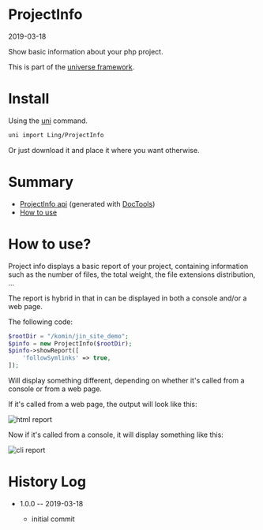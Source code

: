 ProjectInfo
===========
2019-03-18



Show basic information about your php project.


This is part of the [universe framework](https://github.com/karayabin/universe-snapshot).


Install
==========
Using the [uni](https://github.com/lingtalfi/universe-naive-importer) command.
```bash
uni import Ling/ProjectInfo
```

Or just download it and place it where you want otherwise.






Summary
===========
- [ProjectInfo api](https://github.com/lingtalfi/ProjectInfo/blob/master/doc/api/Ling/ProjectInfo.md) (generated with [DocTools](https://github.com/lingtalfi/DocTools))
- [How to use](#how-to-use)




How to use?
===============

Project info displays a basic report of your project, containing information such as the number of files,
the total weight, the file extensions distribution, ...



The report is hybrid in that in can be displayed in both a console and/or a web page.

The following code:


```php
$rootDir = "/komin/jin_site_demo";
$pinfo = new ProjectInfo($rootDir);
$pinfo->showReport([
    'followSymlinks' => true,
]);
```



Will display something different, depending on whether it's called from a console or from a web page.

If it's called from a web page, the output will look like this:

![html report](http://lingtalfi.com/img/universe/ProjectInfo/project-info-html-report.png)

Now if it's called from a console, it will display something like this:

![cli report](http://lingtalfi.com/img/universe/ProjectInfo/project-info-cli-report.png)


History Log
=============

- 1.0.0 -- 2019-03-18

    - initial commit